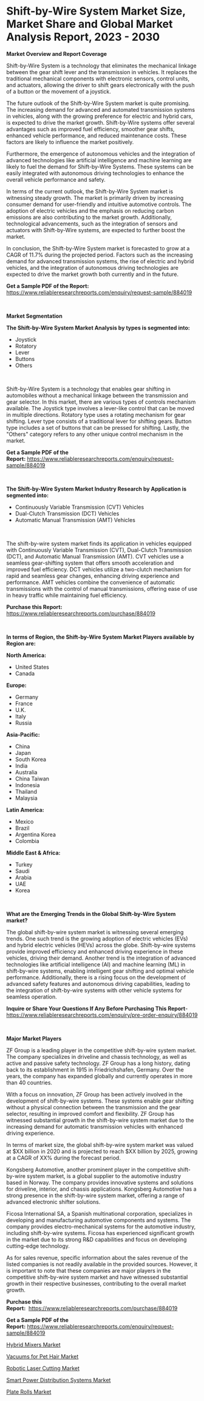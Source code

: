 <p><h1>Shift-by-Wire System Market Size, Market Share and Global Market Analysis Report, 2023 - 2030</h1></p><p><strong>Market Overview and Report Coverage</strong></p>
<p><p>Shift-by-Wire System is a technology that eliminates the mechanical linkage between the gear shift lever and the transmission in vehicles. It replaces the traditional mechanical components with electronic sensors, control units, and actuators, allowing the driver to shift gears electronically with the push of a button or the movement of a joystick.</p><p>The future outlook of the Shift-by-Wire System market is quite promising. The increasing demand for advanced and automated transmission systems in vehicles, along with the growing preference for electric and hybrid cars, is expected to drive the market growth. Shift-by-Wire systems offer several advantages such as improved fuel efficiency, smoother gear shifts, enhanced vehicle performance, and reduced maintenance costs. These factors are likely to influence the market positively.</p><p>Furthermore, the emergence of autonomous vehicles and the integration of advanced technologies like artificial intelligence and machine learning are likely to fuel the demand for Shift-by-Wire Systems. These systems can be easily integrated with autonomous driving technologies to enhance the overall vehicle performance and safety.</p><p>In terms of the current outlook, the Shift-by-Wire System market is witnessing steady growth. The market is primarily driven by increasing consumer demand for user-friendly and intuitive automotive controls. The adoption of electric vehicles and the emphasis on reducing carbon emissions are also contributing to the market growth. Additionally, technological advancements, such as the integration of sensors and actuators with Shift-by-Wire systems, are expected to further boost the market.</p><p>In conclusion, the Shift-by-Wire System market is forecasted to grow at a CAGR of 11.7% during the projected period. Factors such as the increasing demand for advanced transmission systems, the rise of electric and hybrid vehicles, and the integration of autonomous driving technologies are expected to drive the market growth both currently and in the future.</p></p>
<p><strong>Get a Sample PDF of the Report:</strong> <a href="https://www.reliableresearchreports.com/enquiry/request-sample/884019">https://www.reliableresearchreports.com/enquiry/request-sample/884019</a></p>
<p>&nbsp;</p>
<p><strong>Market Segmentation</strong></p>
<p><strong>The Shift-by-Wire System Market Analysis by types is segmented into:</strong></p>
<p><ul><li>Joystick</li><li>Rotatory</li><li>Lever</li><li>Buttons</li><li>Others</li></ul></p>
<p>&nbsp;</p>
<p><p>Shift-by-Wire System is a technology that enables gear shifting in automobiles without a mechanical linkage between the transmission and gear selector. In this market, there are various types of controls mechanism available. The Joystick type involves a lever-like control that can be moved in multiple directions. Rotatory type uses a rotating mechanism for gear shifting. Lever type consists of a traditional lever for shifting gears. Button type includes a set of buttons that can be pressed for shifting. Lastly, the "Others" category refers to any other unique control mechanism in the market.</p></p>
<p><strong>Get a Sample PDF of the Report:</strong>&nbsp;<a href="https://www.reliableresearchreports.com/enquiry/request-sample/884019">https://www.reliableresearchreports.com/enquiry/request-sample/884019</a></p>
<p>&nbsp;</p>
<p><strong>The Shift-by-Wire System Market Industry Research by Application is segmented into:</strong></p>
<p><ul><li>Continuously Variable Transmission (CVT) Vehicles</li><li>Dual-Clutch Transmission (DCT) Vehicles</li><li>Automatic Manual Transmission (AMT) Vehicles</li></ul></p>
<p>&nbsp;</p>
<p><p>The shift-by-wire system market finds its application in vehicles equipped with Continuously Variable Transmission (CVT), Dual-Clutch Transmission (DCT), and Automatic Manual Transmission (AMT). CVT vehicles use a seamless gear-shifting system that offers smooth acceleration and improved fuel efficiency. DCT vehicles utilize a two-clutch mechanism for rapid and seamless gear changes, enhancing driving experience and performance. AMT vehicles combine the convenience of automatic transmissions with the control of manual transmissions, offering ease of use in heavy traffic while maintaining fuel efficiency.</p></p>
<p><strong>Purchase this Report:</strong>&nbsp; <a href="https://www.reliableresearchreports.com/purchase/884019">https://www.reliableresearchreports.com/purchase/884019</a></p>
<p>&nbsp;</p>
<p><strong>In terms of Region, the Shift-by-Wire System Market Players available by Region are:</strong></p>
<p>
    <p> <strong> North America: </strong>
        <ul>
            <li>United States</li>
            <li>Canada</li>
        </ul>
        </p> 
    <p> <strong> Europe: </strong>
        <ul>
            <li>Germany</li>
            <li>France</li>
            <li>U.K.</li>
            <li>Italy</li>
            <li>Russia</li>
        </ul>
        </p> 
    <p> <strong> Asia-Pacific: </strong>
        <ul>
            <li>China</li>
            <li>Japan</li>
            <li>South Korea</li>
            <li>India</li>
            <li>Australia</li>
            <li>China Taiwan</li>
            <li>Indonesia</li>
            <li>Thailand</li>
            <li>Malaysia</li>
        </ul>
        </p> 
    <p> <strong> Latin America: </strong>
        <ul>
            <li>Mexico</li>
            <li>Brazil</li>
            <li>Argentina Korea</li>
            <li>Colombia</li>
        </ul>
        </p> 
    <p> <strong> Middle East & Africa: </strong>
        <ul>
            <li>Turkey</li>
            <li>Saudi</li>
            <li>Arabia</li>
            <li>UAE</li>
            <li>Korea</li>
        </ul>
    </p>
    </p>
<p>&nbsp;</p>
<p><strong>What are the Emerging Trends in the Global Shift-by-Wire System market?</strong></p>
<p><p>The global shift-by-wire system market is witnessing several emerging trends. One such trend is the growing adoption of electric vehicles (EVs) and hybrid electric vehicles (HEVs) across the globe. Shift-by-wire systems provide improved efficiency and enhanced driving experience in these vehicles, driving their demand. Another trend is the integration of advanced technologies like artificial intelligence (AI) and machine learning (ML) in shift-by-wire systems, enabling intelligent gear shifting and optimal vehicle performance. Additionally, there is a rising focus on the development of advanced safety features and autonomous driving capabilities, leading to the integration of shift-by-wire systems with other vehicle systems for seamless operation.</p></p>
<p><strong>Inquire or Share Your Questions If Any Before Purchasing This Report</strong>- <a href="https://www.reliableresearchreports.com/enquiry/pre-order-enquiry/884019">https://www.reliableresearchreports.com/enquiry/pre-order-enquiry/884019</a></p>
<p>&nbsp;</p>
<p><strong>Major Market Players</strong></p>
<p><p>ZF Group is a leading player in the competitive shift-by-wire system market. The company specializes in driveline and chassis technology, as well as active and passive safety technology. ZF Group has a long history, dating back to its establishment in 1915 in Friedrichshafen, Germany. Over the years, the company has expanded globally and currently operates in more than 40 countries.</p><p>With a focus on innovation, ZF Group has been actively involved in the development of shift-by-wire systems. These systems enable gear shifting without a physical connection between the transmission and the gear selector, resulting in improved comfort and flexibility. ZF Group has witnessed substantial growth in the shift-by-wire system market due to the increasing demand for automatic transmission vehicles with enhanced driving experience.</p><p>In terms of market size, the global shift-by-wire system market was valued at $XX billion in 2020 and is projected to reach $XX billion by 2025, growing at a CAGR of XX% during the forecast period.</p><p>Kongsberg Automotive, another prominent player in the competitive shift-by-wire system market, is a global supplier to the automotive industry based in Norway. The company provides innovative systems and solutions for driveline, interior, and chassis applications. Kongsberg Automotive has a strong presence in the shift-by-wire system market, offering a range of advanced electronic shifter solutions.</p><p>Ficosa International SA, a Spanish multinational corporation, specializes in developing and manufacturing automotive components and systems. The company provides electro-mechanical systems for the automotive industry, including shift-by-wire systems. Ficosa has experienced significant growth in the market due to its strong R&D capabilities and focus on developing cutting-edge technology.</p><p>As for sales revenue, specific information about the sales revenue of the listed companies is not readily available in the provided sources. However, it is important to note that these companies are major players in the competitive shift-by-wire system market and have witnessed substantial growth in their respective businesses, contributing to the overall market growth.</p></p>
<p><strong>Purchase this Report:</strong>&nbsp;&nbsp;<a href="https://www.reliableresearchreports.com/purchase/884019">https://www.reliableresearchreports.com/purchase/884019</a></p>
<p></p>
<p><strong>Get a Sample PDF of the Report:</strong>&nbsp;<a href="https://www.reliableresearchreports.com/enquiry/request-sample/884019">https://www.reliableresearchreports.com/enquiry/request-sample/884019</a></p>
<p><p><a href="https://www.linkedin.com/pulse/hybrid-mixers-market-size-growth-forecast-from-2023-2030-cavxe/">Hybrid Mixers Market</a></p><p><a href="https://www.linkedin.com/pulse/vacuums-pet-hair-market-insights-players-forecast-till-2030-zwrce/">Vacuums for Pet Hair Market</a></p><p><a href="https://medium.com/@earn.only.flood/robotic-laser-cutting-market-size-and-market-trends-complete-industry-overview-2023-to-2030-8d32d49b09d9">Robotic Laser Cutting Market</a></p><p><a href="https://medium.com/@entelabrahimi1961/smart-power-distribution-systems-market-analysis-and-sze-forecasted-for-period-from-2023-to-2030-0075739ec4ec">Smart Power Distribution Systems Market</a></p><p><a href="https://www.linkedin.com/pulse/plate-rolls-market-research-report-unlocks-analysis-niqqe/">Plate Rolls Market</a></p></p>